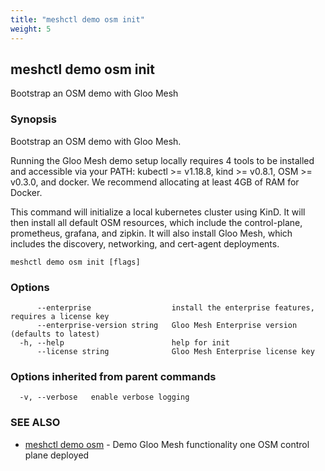 ```yaml
---
title: "meshctl demo osm init"
weight: 5
---
```

## meshctl demo osm init

Bootstrap an OSM demo with Gloo Mesh

### Synopsis


Bootstrap an  OSM demo with Gloo Mesh.

Running the Gloo Mesh demo setup locally requires 4 tools to be installed and 
accessible via your PATH: kubectl >= v1.18.8, kind >= v0.8.1, OSM >= v0.3.0, and docker.
We recommend allocating at least 4GB of RAM for Docker.

This command will initialize a local kubernetes cluster using KinD. It will then install
all default OSM resources, which include the control-plane, prometheus, grafana, and zipkin. 
It will also install Gloo Mesh, which includes the discovery, networking, and cert-agent
deployments.


```
meshctl demo osm init [flags]
```

### Options

```
      --enterprise                  install the enterprise features, requires a license key
      --enterprise-version string   Gloo Mesh Enterprise version (defaults to latest)
  -h, --help                        help for init
      --license string              Gloo Mesh Enterprise license key
```

### Options inherited from parent commands

```
  -v, --verbose   enable verbose logging
```

### SEE ALSO

* [meshctl demo osm](../meshctl_demo_osm)	 - Demo Gloo Mesh functionality one OSM control plane deployed

